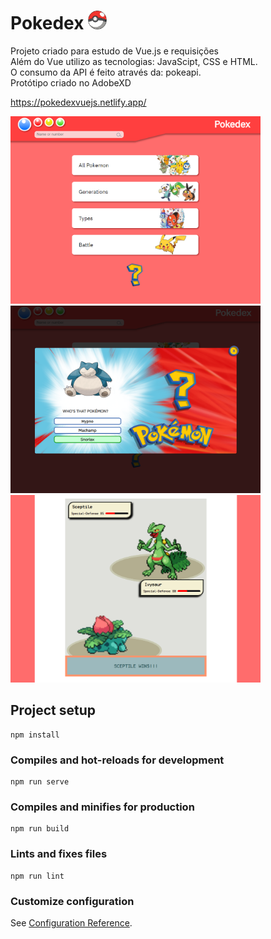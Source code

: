 # Pokedex <img src="./src/assets/pokebola.png" width="30" height="30">

Projeto criado para estudo de Vue.js e requisições<br>
Além do Vue utilizo as tecnologias: JavaScipt, CSS e HTML.<br>
O consumo da API é feito através da: pokeapi.<br>
Protótipo criado no AdobeXD <br>

https://pokedexvuejs.netlify.app/

<div display="flex">
  <img src="./src/assets/pokedex.png" width="400" height="300">
  <img src="./src/assets/pokedex2.png" width="400" height="300">
  <img src="./src/assets/pokedex3.png" width="400" height="300">
</div>

## Project setup

```
npm install
```

### Compiles and hot-reloads for development

```
npm run serve
```

### Compiles and minifies for production

```
npm run build
```

### Lints and fixes files

```
npm run lint
```

### Customize configuration

See [Configuration Reference](https://cli.vuejs.org/config/).
